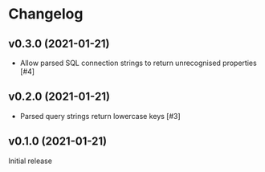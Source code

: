 # Changelog

## v0.3.0 (2021-01-21)

- Allow parsed SQL connection strings to return unrecognised properties [#4]

## v0.2.0 (2021-01-21)

- Parsed query strings return lowercase keys [#3]

## v0.1.0 (2021-01-21)

Initial release
